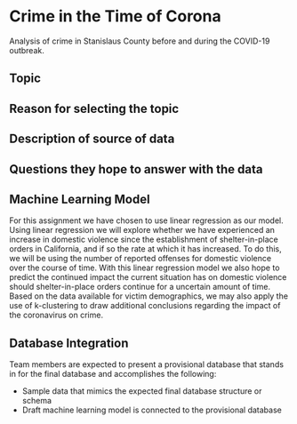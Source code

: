 # Crime in the Time of Corona
Analysis of crime in Stanislaus County before and during the COVID-19 outbreak.

## Topic

## Reason for selecting the topic

## Description of source of data

## Questions they hope to answer with the data

## Machine Learning Model

For this assignment we have chosen to use linear regression as our model. 
Using linear regression we will explore whether we have experienced an increase in domestic violence since the establishment of shelter-in-place orders in California, and if so the rate at which it has increased. To do this, we will be using the number of reported offenses for domestic violence over the course of time.
With this linear regression model we also hope to predict the continued impact the current situation has on domestic violence should shelter-in-place orders continue for a uncertain amount of time. 
Based on the data available for victim demographics, we may also apply the use of k-clustering to draw additional conclusions regarding the impact of the coronavirus on crime. 

## Database Integration
Team members are expected to present a provisional database that stands in for the final database and accomplishes the following:
- Sample data that mimics the expected final database structure or schema
- Draft machine learning model is connected to the provisional database
